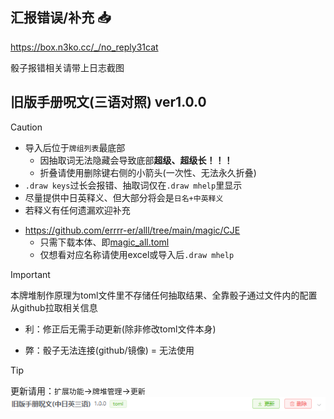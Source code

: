 ## 汇报错误/补充 :inbox_tray:

https://box.n3ko.cc/_/no_reply31cat

骰子报错相关请带上日志截图

## 旧版手册呪文(三语对照) ver1.0.0

> [!CAUTION]
> - 导入后位于`牌组列表`最底部
>   - 因抽取词无法隐藏会导致底部**超级、超级长！！！**
>   - 折叠请使用删除键右侧的小箭头(一次性、无法永久折叠)
> - `.draw keys`过长会报错、抽取词仅在`.draw mhelp`里显示
> - 尽量提供中日英释义、但大部分将会是`日名+中英释义`
> - 若释义有任何遗漏欢迎补充

- https://github.com/errrr-er/alll/tree/main/magic/CJE
    - 只需下载本体、即[magic_all.toml](https://github.com/errrr-er/alll/blob/main/magic/CJE/magic_all.toml)
    - 仅想看对应名称请使用excel或导入后`.draw mhelp`

> [!IMPORTANT]
> 本牌堆制作原理为toml文件里不存储任何抽取结果、全靠骰子通过文件内的配置从github拉取相关信息
> 
> - 利：修正后无需手动更新(除非修改toml文件本身)
>
> - 弊：骰子无法连接(github/镜像) = 无法使用

> [!TIP]
> 更新请用：`扩展功能`->`牌堆管理`->`更新`![](https://github.com/errrr-er/alll/blob/main/magic/CJE/sealdice_update_example.png?raw=true)